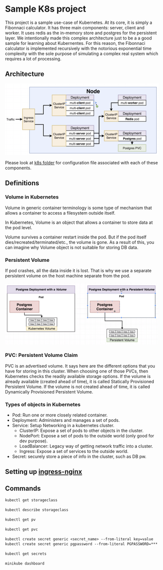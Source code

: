 # Sample K8s project
This project is a sample use-case of Kubernetes. At its core, it is simply a Fibonnaci calculator. It has three main components: server, client and worker. It uses redis as the in-memory store and postgres for the persistent layer. We intentionally made this complex architecture just to be a a good sample for learning about Kubernentes. For this reason, the Fibonnaci calculator is implemented recursively with the notorious exponential time complexity with the sole purpose of simulating a complex real system which requires a lot of processing.


## Architecture

![alt text](https://github.com/rostams-lyft/complexk8s/blob/master/images/architecture.png)

Please look at [k8s folder](https://github.com/rostams-lyft/complexk8s/tree/master/k8s) for configuration file associated with each of these components.

## Definitions

### Volume in Kubernetes

Volume in generic container terminology is some type of mechanism that allows a container to access a filesystem outside itself.

In Kubernetes, Volume is an object that allows a container to store data at the pod level.

Volume survives a container restart inside the pod. But if the pod itself dies/recreated/terminated/etc., the volume is gone. 
As a result of this, you can imagine why Volume object is not suitable for storing DB data.

###  Persistent Volume

If pod crashes, all the data inside it is lost. That is why we use a separate persistent volume on the host machine separate from the pod.

![alt text](https://github.com/rostams-lyft/complexk8s/blob/master/images/persistent_volume.png)


### PVC: Persistent Volume Claim
PVC is an advertised volume. It says here are the different options that you have for storing in this cluster.
When choosing one of those PVCs, then Kubernetes checks the readily available storage options.
If the volume is already available (created ahead of time), it is called Statically Provisioned Persistent Volume.
If the volume is not created ahead of time, it is called Dynamically Provisioned Persistent Volume.

### Types of objects in Kubernetes

- Pod: Run one or more closely related container.
- Deployment: Administers and manages a set of pods.
- Service: Setup Networking in a kubernetes cluster.
    * ClusterIP: Expose a set of pods to other objects in the cluster.
    * NodePort: Expose a set of pods to the outside world (only good for dev purpose).
    * LoadBalancer: Legacy way of getting network traffic into a cluster.
    * Ingress: Expose a set of services to the outside world.
- Secret: securely store a piece of info in the cluster, such as DB pw.


## Setting up [ingress-nginx](https://github.com/kubernetes/ingress-nginx)


## Commands

```shell script
kubectl get storageclass

kubectl describe storageclass

kubectl get pv

kubectl get pvc

kubectl create secret generic <secret_name> --from-literal key=value
kubectl create secret generic pgpassword --from-literal PGPASSWORD=***

kubectl get secrets

minikube dashboard
```
